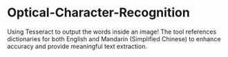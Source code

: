 # Optical-Character-Recognition
Using Tesseract to output the words inside an image! The tool references dictionaries for both English and Mandarin (Simplified Chinese) to enhance accuracy and provide meaningful text extraction.
